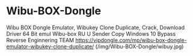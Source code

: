 # Wibu-BOX-Dongle
Wibu BOX Dongle Emulator, Wibukey Clone Duplicate, Crack, Download Driver 64 Bit emul Wibu-box RU U Sender Copy Windows 10 Bypass Reverse Enginnering TEAM
https://vipdongle.com/mp/wibu-box-dongle-emulator-wibukey-clone-duplicate/
(/img/Wibu-BOX-Dongle/wibuy.jpg)
